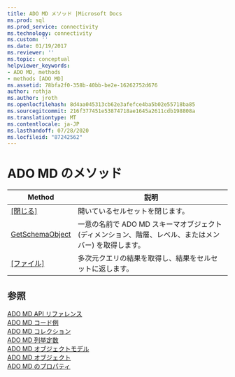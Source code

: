 ```yaml
---
title: ADO MD メソッド |Microsoft Docs
ms.prod: sql
ms.prod_service: connectivity
ms.technology: connectivity
ms.custom: ''
ms.date: 01/19/2017
ms.reviewer: ''
ms.topic: conceptual
helpviewer_keywords:
- ADO MD, methods
- methods [ADO MD]
ms.assetid: 78bfa2f0-358b-40bb-be2e-16262752d676
author: rothja
ms.author: jroth
ms.openlocfilehash: 8d4aa045313cb62e3afefce4ba5b02e55718ba85
ms.sourcegitcommit: 216f377451e53874718ae1645a2611cdb198808a
ms.translationtype: MT
ms.contentlocale: ja-JP
ms.lasthandoff: 07/28/2020
ms.locfileid: "87242562"
---
```

# <a name="ado-md-methods"></a>ADO MD のメソッド

|Method|説明|  
|-|-|  
|[[閉じる]](../../../ado/reference/ado-md-api/close-method-ado-md.md)|開いているセルセットを閉じます。|  
|[GetSchemaObject](../../../ado/reference/ado-md-api/getschemaobject-method-ado-md.md)|一意の名前で ADO MD スキーマオブジェクト (ディメンション、階層、レベル、またはメンバー) を取得します。|  
|[[ファイル]](../../../ado/reference/ado-md-api/open-method-ado-md.md)|多次元クエリの結果を取得し、結果をセルセットに返します。|  
  
## <a name="see-also"></a>参照  
 [ADO MD API リファレンス](../../../ado/reference/ado-md-api/ado-md-api-reference.md)   
 [ADO MD コード例](../../../ado/reference/ado-md-api/ado-md-code-examples.md)   
 [ADO MD コレクション](../../../ado/reference/ado-md-api/ado-md-collections.md)   
 [ADO MD 列挙定数](../../../ado/reference/ado-md-api/ado-md-enumerated-constants.md)   
 [ADO MD オブジェクトモデル](../../../ado/reference/ado-md-api/ado-md-object-model.md)   
 [ADO MD オブジェクト](../../../ado/reference/ado-md-api/ado-md-objects.md)   
 [ADO MD のプロパティ](../../../ado/reference/ado-md-api/ado-md-properties.md)
